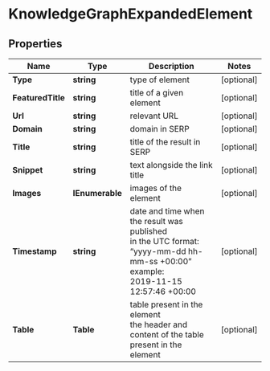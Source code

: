 # KnowledgeGraphExpandedElement


## Properties

| Name | Type | Description | Notes |
|------------ | ------------- | ------------- | -------------|
**Type** | **string** | type of element |[optional]|
**FeaturedTitle** | **string** | title of a given element |[optional]|
**Url** | **string** | relevant URL |[optional]|
**Domain** | **string** | domain in SERP |[optional]|
**Title** | **string** | title of the result in SERP |[optional]|
**Snippet** | **string** | text alongside the link title |[optional]|
**Images** | **IEnumerable<AiModeImagesElement>** | images of the element |[optional]|
**Timestamp** | **string** | date and time when the result was published<br>in the UTC format: “yyyy-mm-dd hh-mm-ss +00:00”<br>example:<br>2019-11-15 12:57:46 +00:00 |[optional]|
**Table** | **Table** | table present in the element<br>the header and content of the table present in the element |[optional]|